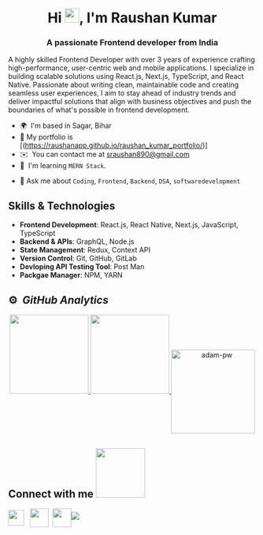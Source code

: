 <h1 align="center">Hi <img src="https://github.com/TheDudeThatCode/TheDudeThatCode/blob/master/Assets/Hi.gif" width="29px">, I'm Raushan Kumar</h1>
<h3 align="center">A passionate Frontend developer from India</h3>
<!-- ------------------------ -->

A highly skilled Frontend Developer with over 3 years of experience crafting high-performance, user-centric web and mobile applications. I specialize in building scalable solutions using React.js, Next.js, TypeScript, and React Native. Passionate about writing clean, maintainable code and creating seamless user experiences, I aim to stay ahead of industry trends and deliver impactful solutions that align with business objectives and push the boundaries of what's possible in frontend development.


* 🌍  I'm based in Sagar, Bihar
* 💬  My portfolio is [(https://raushanapp.github.io/raushan_kumar_portfolio/)]
* ✉️  You can contact me at [sraushan890@gmail.com](mailto:sraushan890@gmail.com)
* 🧠  I'm learning `MERN Stack`.
<!-- * 🤔  I’m looking for help with `Competitive Programming` -->
<!-- * ⚡  I like interacting with new people and explore the world. -->
* 💬  Ask me about `Coding`, `Frontend`, `Backend`,  `DSA`,   `softwaredevelopment`

## Skills & Technologies
- **Frontend Development**: React.js, React Native, Next.js, JavaScript, TypeScript
- **Backend & APIs**: GraphQL, Node.js
- **State Management**: Redux, Context API
- **Version Control**: Git, GitHub, GitLab
- **Devloping API Testing Tool**: Post Man
- **Packgae Manager**: NPM, YARN


<!-- ## Stats📈 <p align="center"> <img width="40%" src="https://github-readme-stats.vercel.app/api/top-langs?username=raushanapp&show_icons=true&theme=dracula&title_color=ff8000&text_color=black&bg_color=black&locale=en&layout=compact&hide_border=true" alt="raushanapp" /></p>  <p align="center"> <img width="48%" src="https://github-readme-streak-stats.herokuapp.com/?user=raushanapp&theme=highcontrast&hide_border=true" alt="raushanapp" /></p> <p align="center">  <img width="48%" src="https://github-readme-stats.vercel.app/api?username=raushanapp&show_icons=true&theme=dracula&title_color=ff8000&text_color=black&bg_color=black&locale=en&hide_border=true" alt="raushanapp" />  </p>

  
![GitHub Activity Graph](https://activity-graph.herokuapp.com/graph?username=raushanapp&theme=dracula&hide_border=true)
 -->
 ## ⚙️ &nbsp;***GitHub Analytics***
<div align="center">

<a href="https://github.com/raushanapp">

<img height="160em" src="https://github-readme-stats-eight-theta.vercel.app/api?username=raushanapp&show_icons=true&theme=algolia&include_all_commits=true&count_private=true"/>

<img height="160em" src="https://github-readme-stats-eight-theta.vercel.app/api/top-langs/?username=raushanapp&layout=compact&langs_count=5&theme=algolia"/>

<img align="center" height="170rem" src="https://github-readme-streak-stats.herokuapp.com/?user=raushanapp&theme=dark&background=0d1117&date_format=M%20j%5B%2C%20Y%5D" alt="adam-pw" />
</a>
</div>

<h2> Connect with me <img src='https://raw.githubusercontent.com/ShahriarShafin/ShahriarShafin/main/Assets/handshake.gif' width="100px"> </h2>

<a href = 'https://www.linkedin.com/in/raushan-coder/'> <img width = '32px' align= 'center' src="https://raw.githubusercontent.com/rahulbanerjee26/githubAboutMeGenerator/main/icons/linked-in-alt.svg"/></a> &nbsp; 
<a href="mailto:sraushan890@gmail.com?subject=github though"> <img width = '38px' align= 'center' src="https://cdn-icons-png.flaticon.com/512/732/732200.png"/></a>&nbsp; 
<a href="https://raushanapp.github.io/raushan_kumar_portfolio/"> <img width = '38px' align= 'center' src="https://user-images.githubusercontent.com/96105500/159317501-cd34bf36-a370-43c3-ba92-a3d3f4cadf45.png"/></a><img  src="https://raw.githubusercontent.com/Trilokia/Trilokia/379277808c61ef204768a61bbc5d25bc7798ccf1/bottom_header.svg">
  
